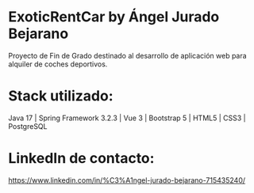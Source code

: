 # ExoticRentCar by Ángel Jurado Bejarano
Proyecto de Fin de Grado destinado al desarrollo de aplicación web para alquiler de coches deportivos.
# Stack utilizado:
Java 17 | Spring Framework 3.2.3 | Vue 3 | Bootstrap 5 | HTML5 | CSS3 | PostgreSQL
# LinkedIn de contacto:
https://www.linkedin.com/in/%C3%A1ngel-jurado-bejarano-715435240/

